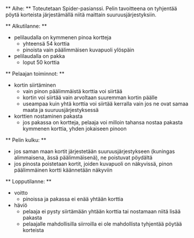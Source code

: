 ** Aihe: ** Toteutetaan Spider-pasianssi. Pelin tavoitteena on tyhjentää pöytä korteista järjestämällä niitä maittain suuruusjärjestyksiin.


** Alkutilanne: **
- pelilaudalla on kymmenen pinoa kortteja
	- yhteensä 54 korttia
	- pinoista vain päälimmäisen kuvapuoli ylöspäin
- pelilaudalla on pakka
	- loput 50 korttia

** Pelaajan toiminnot: **
- kortin siirtäminen
	- vain pinon päälimmäistä korttia voi siirtää
	- kortin voi siirtää vain arvoltaan suuremman kortin päälle
	- useampaa kuin yhtä korttia voi siirtää kerralla vain jos ne ovat samaa maata ja suuruusjärjestyksessä
- korttien nostaminen pakasta
	- jos pakassa on kortteja, pelaaja voi milloin tahansa nostaa pakasta kymmenen korttia, yhden jokaiseen pinoon

** Pelin kulku: **
- jos saman maan kortit järjestetään suuruusjärjestykseen (kuningas alimmaisena, ässä päälimmäisenä), ne poistuvat pöydältä
- jos pinosta poistetaan kortit, joiden kuvapuoli on näkyvissä, pinon päälimmäinen kortti käännetään näkyviin

** Lopputilanne: **
- voitto
	- pinoissa ja pakassa ei enää yhtään korttia
- häviö
	- pelaaja ei pysty siirtämään yhtään korttia tai nostamaan niitä lisää pakasta
	- pelaajalle mahdollisilla siirroilla ei ole mahdollista tyhjentää pöytää korteista


